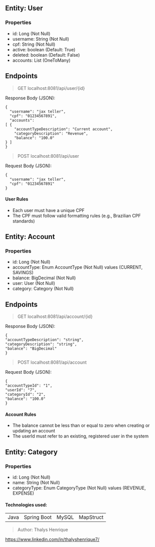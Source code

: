 ## Entity: User

### Properties

+ id: Long (Not Null)
+ username: String (Not Null)
+ cpf: String (Not Null)
+ active: boolean (Default: True)
+ deleted: boolean (Default: False)
+ accounts: List<Account> (OneToMany)

## Endpoints


> GET localhost:8081/api/user/{id}

Response Body (JSON):
```
{ 
  "username": "jax teller", 
  "cpf": "01234567891", 
  "accounts": 
[ { 
    "accountTypeDescription": "Current account", 
    "categoryDescription": "Revenue", 
    "balance": "100.0" 
} ] 
}
```

> POST localhost:8081/api/user

Request Body (JSON):
```
{ 
  "username": "jax teller", 
  "cpf": "01234567891" 
}
```

#### User Rules

+ Each user must have a unique CPF
+ The CPF must follow valid formatting rules (e.g., Brazilian CPF standards)

## Entity: Account

### Properties

+ id: Long (Not Null)
+ accountType: Enum AccountType (Not Null) values (CURRENT, SAVINGS)
+ balance: BigDecimal (Not Null)
+ user: User (Not Null)
+ category: Category (Not Null)

## Endpoints

> GET localhost:8081/api/account/{id}

Response Body (JSON):
```
{ 
"accountTypeDescription": "string", 
"categoryDescription": "string", 
"balance": "BigDecimal" 
}
```

> POST localhost:8081/api/account

Request Body (JSON):
```
{ 
"accountTypeId": "1", 
"userId": "7", 
"categoryId": "2", 
"balance": "100.0" 
}
```

#### Account Rules

+ The balance cannot be less than or equal to zero when creating or updating an account
+ The userId must refer to an existing, registered user in the system

## Entity: Category

### Properties

+ id: Long (Not Null)
+ name: String (Not Null)
+ categoryType: Enum CategoryType (Not Null) values (REVENUE, EXPENSE)

#### Technologies used:

<table>
<tr align="center">
<td>Java</td>
<td>Spring Boot</td>
<td>MySQL</td>
<td>MapStruct</td>
</tr>
</table>

> Author: Thalys Henrique

https://www.linkedin.com/in/thalyshenrique7/
